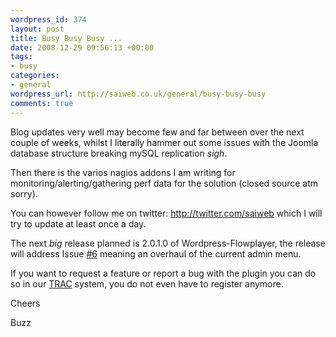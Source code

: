 ```yaml
--- 
wordpress_id: 374
layout: post
title: Busy Busy Busy ...
date: 2008-12-29 09:56:13 +00:00
tags: 
- busy
categories: 
- general
wordpress_url: http://saiweb.co.uk/general/busy-busy-busy
comments: true
---
```

Blog updates very well may become few and far between over the next couple of weeks, whilst I literally hammer out some issues with the Joomla database structure breaking mySQL replication *sigh*.

Then there is the varios nagios addons I am writing for monitoring/alerting/gathering perf data for the solution (closed source atm sorry).

You can however follow me on twitter: <a href="http://twitter.com/saiweb">http://twitter.com/saiweb</a> which I will try to update at least once a day.

The next *big* release planned is 2.0.1.0 of Wordpress-Flowplayer, the release will address Issue <a href="http://trac.saiweb.co.uk/saiweb/ticket/6">#6</a> meaning an overhaul of the current admin menu.

If you want to request a feature or report a bug with the plugin you can do so in our <a href="http://trac.saiweb.co.uk/saiweb/">TRAC</a> system, you do not even have to register anymore.

Cheers

Buzz
